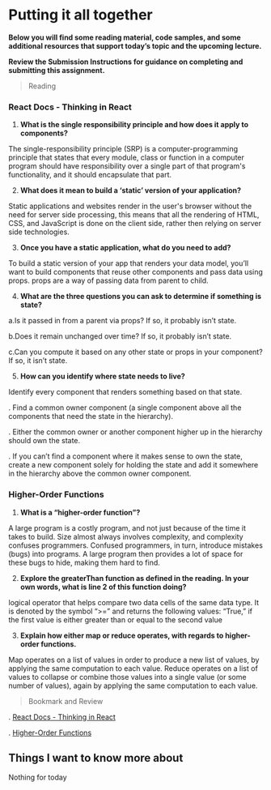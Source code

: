 # Putting it all together


**Below you will find some reading material, code samples, and some additional resources that support today’s topic and the upcoming lecture.**

**Review the Submission Instructions for guidance on completing and submitting this assignment.**


> Reading

### React Docs - Thinking in React

1. **What is the single responsibility principle and how does it apply to components?**


The single-responsibility principle (SRP) is a computer-programming principle that states that every module, class or function in a computer program should have responsibility over a single part of that program's functionality, and it should encapsulate that part.


2. **What does it mean to build a ‘static’ version of your application?**

Static applications and websites render in the user's browser without the need for server side processing, this means that all the rendering of HTML, CSS, and JavaScript is done on the client side, rather then relying on server side technologies.

3. **Once you have a static application, what do you need to add?**

To build a static version of your app that renders your data model, you’ll want to build components that reuse other components and pass data using props. props are a way of passing data from parent to child.

4. **What are the three questions you can ask to determine if something is state?**


a.Is it passed in from a parent via props? If so, it probably isn’t state.

b.Does it remain unchanged over time? If so, it probably isn’t state.

c.Can you compute it based on any other state or props in your component? If so, it isn’t state.


5. **How can you identify where state needs to live?**

Identify every component that renders something based on that state.

. Find a common owner component (a single component above all the components that need the state in the hierarchy).

. Either the common owner or another component higher up in the hierarchy should own the state.

. If you can’t find a component where it makes sense to own the state, create a new component solely for holding the state and add it somewhere in the hierarchy above the common owner component.

### Higher-Order Functions

1. **What is a “higher-order function”?**

A large program is a costly program, and not just because of the time it takes to build. Size almost always involves complexity, and complexity confuses programmers. Confused programmers, in turn, introduce mistakes (bugs) into programs. A large program then provides a lot of space for these bugs to hide, making them hard to find.

2. **Explore the greaterThan function as defined in the reading. In your own words, what is line 2 of this function doing?**

 logical operator that helps compare two data cells of the same data type. It is denoted by the symbol “>=” and returns the following values: “True,” if the first value is either greater than or equal to the second value

3. **Explain how either map or reduce operates, with regards to higher-order functions.**

Map operates on a list of values in order to produce a new list of values, by applying the same computation to each value. Reduce operates on a list of values to collapse or combine those values into a single value (or some number of values), again by applying the same computation to each value.


> Bookmark and Review

. [React Docs - Thinking in React](https://reactjs.org/docs/thinking-in-react.html)

. [Higher-Order Functions](https://codeburst.io/javascript-the-conditional-ternary-operator-explained-cac7218beeff)

## Things I want to know more about

Nothing for today
